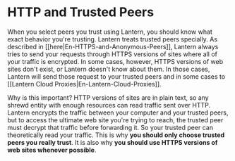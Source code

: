 # HTTP and Trusted Peers

When you select peers you trust using Lantern, you should know what exact
behavior you're trusting. Lantern treats trusted peers specially. As described
in [[here|En-HTTPS-and-Anonymous-Peers]], Lantern always tries to send your requests
through HTTPS versions of sites where all of your traffic is encrypted. In some
cases, however, HTTPS versions of web sites don't exist, or Lantern doesn't
know about them. In those cases, Lantern will send those request to your
trusted peers and in some cases to [[Lantern Cloud
Proxies|En-Lantern-Cloud-Proxies]].

Why is this important? HTTP versions of sites are in plain text, so any shrewd
entity with enough resources can read traffic sent over HTTP. Lantern encrypts
the traffic between your computer and your trusted peers, but to access the
ultimate web site you're trying to reach, the trusted peer must decrypt that
traffic before forwarding it. So your trusted peer can theoretically read your
traffic. This is why **you should only choose trusted peers you really trust**.
It is also why **you should use HTTPS versions of web sites whenever
possible**.
